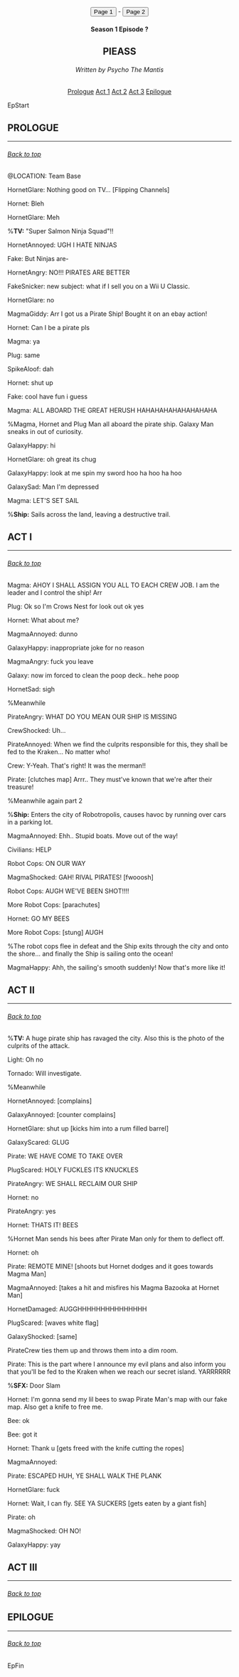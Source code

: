 <!DOCTYPE HTML>
<html>
<head>
    <meta charset="UTF-8"/>
</head>

<body>

<p style="text-align: center"><button onclick="pageTurn('act1')">Page 1</button> - <button onclick="pageTurn('act2')">Page 2</button></p>

<div id="act1" style="display: none">
Naoshi: Alright, gang. Let's see how this markdown business works.

Nonnie: ... You already lost me.

Naoshi: But this could *revolutionize* the way we write our eps!

Nonnie: Meh. Fine. I'll try it.

Naoshi: ~~Disregard this.~~

Avi: <span style="color: red">Hey, check it out!</span>

Nonnie: I see you found the markers.

Hunter: Uh... Naoshi?

Naoshi-Happy: Hey, Hunter! Come on, give this a go!

Dr. Wily: *What is the meaning of this?!*

Avi: Aw, it's the fun police...
</div>

<div id="act2" style="display: none">
Hunter: So we're turning pages now?

Nonnie: Seems like it.

Dr. Wily: *Where* do you think you're going?

Avi: Quick, turn the page again!
</div>

<div id="targetDiv"></div>




<script src="assets/js/script-pageturn.js"></script>





<a id="top"></a>
<center>
<h4>Season 1 Episode ?</h4>
<h2>PIEASS</h2>
<h6>Written by Psycho The Mantis</h6>
</center>

<center>
<a href="#prologue" class="EpButtons">Prologue</a>
<a href="#act-1" class="EpButtons">Act 1</a>
<a href="#act-2" class="EpButtons">Act 2</a>
<a href="#act-3" class="EpButtons">Act 3</a>
<a href="#epilogue" class="EpButtons">Epilogue</a>
</center>



EpStart


## <a id="prologue"></a> PROLOGUE
- - -
###### [Back to top](#top)

@LOCATION: Team Base

HornetGlare: Nothing good on TV... [Flipping Channels]

Hornet: Bleh

HornetGlare: Meh

%**TV:** "Super Salmon Ninja Squad"!!

HornetAnnoyed: UGH I HATE NINJAS

Fake: But Ninjas are-

HornetAngry: NO!!! PIRATES ARE BETTER

FakeSnicker: new subject: what if I sell you on a Wii U Classic.

HornetGlare: no

MagmaGiddy: Arr I got us a Pirate Ship! Bought it on an ebay action!

Hornet: Can I be a pirate pls

Magma: ya

Plug: same

SpikeAloof: dah

Hornet: shut up

Fake: cool have fun i guess

Magma: ALL ABOARD THE GREAT HERUSH HAHAHAHAHAHAHAHAHA

%Magma, Hornet and Plug Man all aboard the pirate ship. Galaxy Man sneaks in out of curiosity.

GalaxyHappy: hi

HornetGlare: oh great its chug

GalaxyHappy: look at me spin my sword hoo ha hoo ha hoo

GalaxySad: Man I'm depressed

Magma: LET'S SET SAIL

%**Ship:** Sails across the land, leaving a destructive trail.



## <a id="act-1"></a> ACT I 
- - -
###### [Back to top](#top)

Magma: AHOY I SHALL ASSIGN YOU ALL TO EACH CREW JOB. I am the leader and I control the ship! Arr

Plug: Ok so I'm Crows Nest for look out ok yes

Hornet: What about me?

MagmaAnnoyed: dunno

GalaxyHappy: inappropriate joke for no reason

MagmaAngry: fuck you leave

Galaxy: now im forced to clean the poop deck.. hehe poop

HornetSad: sigh

%Meanwhile

PirateAngry: WHAT DO YOU MEAN OUR SHIP IS MISSING

CrewShocked: Uh...

PirateAnnoyed: When we find the culprits responsible for this, they shall be fed to the Kraken... No matter who!

Crew: Y-Yeah. That's right! It was the merman!!

Pirate: [clutches map] Arrr.. They must've known that we're after their treasure!

%Meanwhile again part 2

%**Ship:** Enters the city of Robotropolis, causes havoc by running over cars in a parking lot.

MagmaAnnoyed: Ehh.. Stupid boats. Move out of the way!

Civilians: HELP

Robot Cops: ON OUR WAY

MagmaShocked: GAH! RIVAL PIRATES! [fwooosh]

Robot Cops: AUGH WE'VE BEEN SHOT!!!!

More Robot Cops: [parachutes]

Hornet: GO MY BEES

More Robot Cops: [stung] AUGH

%The robot cops flee in defeat and the Ship exits through the city and onto the shore... and finally the Ship is sailing onto the ocean!

MagmaHappy: Ahh, the sailing's smooth suddenly! Now that's more like it!



## <a id="act-2"></a> ACT II
- - -
###### [Back to top](#top)

%**TV:** A huge pirate ship has ravaged the city. Also this is the photo of the culprits of the attack.

Light: Oh no

Tornado: Will investigate.

%Meanwhile

HornetAnnoyed: [complains]

GalaxyAnnoyed: [counter complains]

HornetGlare: shut up [kicks him into a rum filled barrel]

GalaxyScared: GLUG

Pirate: WE HAVE COME TO TAKE OVER

PlugScared: HOLY FUCKLES ITS KNUCKLES

PirateAngry: WE SHALL RECLAIM OUR SHIP

Hornet: no

PirateAngry: yes

Hornet: THATS IT! BEES

%Hornet Man sends his bees after Pirate Man only for them to deflect off.

Hornet: oh

Pirate: REMOTE MINE! [shoots but Hornet dodges and it goes towards Magma Man]

MagmaAnnoyed: [takes a hit and misfires his Magma Bazooka at Hornet Man]

HornetDamaged: AUGGHHHHHHHHHHHHHHH

PlugScared: [waves white flag]

GalaxyShocked: [same]

PirateCrew ties them up and throws them into a dim room.

Pirate: This is the part where I announce my evil plans and also inform you that you'll be fed to the Kraken when we reach our secret island. YARRRRRR

%**SFX:** Door Slam

Hornet: I'm gonna send my lil bees to swap Pirate Man's map with our fake map. Also get a knife to free me.

Bee: ok

Bee: got it

Hornet: Thank u [gets freed with the knife cutting the ropes]

MagmaAnnoyed: 

Pirate: ESCAPED HUH, YE SHALL WALK THE PLANK

HornetGlare: fuck

Hornet: Wait, I can fly. SEE YA SUCKERS [gets eaten by a giant fish]

Pirate: oh

MagmaShocked: OH NO!

GalaxyHappy: yay

## <a id="act-3"></a> ACT III
- - -
###### [Back to top](#top)


## <a id="epilogue"></a> EPILOGUE
- - -
###### [Back to top](#top)



EpFin

<script src="assets/js/EpFormatter.js"></script>
